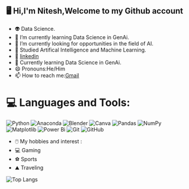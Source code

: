 ##  	:desktop_computer: Hi,I'm Nitesh,Welcome to my Github account

- 👽 Data Science.
- 🌱 I’m currently learning Data Science in GenAi.
- 🔭 I’m currently looking for opportunities in the field of AI.
- 📖 Studied Artifical Intelligence and Machine Learning.
- 🔗 [linkedin](https://www.linkedin.com/in/niteshkumarsahu01/)
- 💮 Currently learning Data Science in GenAi.
- 😄 Pronouns:He/Him
- 📫 How to reach me:[Gmail](niteshksahu053@gmail.com)

# 💻 Languages and Tools:
![Python](https://img.shields.io/badge/python-3670A0?style=for-the-badge&logo=python&logoColor=ffdd54) ![Anaconda](https://img.shields.io/badge/Anaconda-%2344A833.svg?style=for-the-badge&logo=anaconda&logoColor=white) ![Blender](https://img.shields.io/badge/blender-%23F5792A.svg?style=for-the-badge&logo=blender&logoColor=white) ![Canva](https://img.shields.io/badge/Canva-%2300C4CC.svg?style=for-the-badge&logo=Canva&logoColor=white) ![Pandas](https://img.shields.io/badge/pandas-%23150458.svg?style=for-the-badge&logo=pandas&logoColor=white) ![NumPy](https://img.shields.io/badge/numpy-%23013243.svg?style=for-the-badge&logo=numpy&logoColor=white) ![Matplotlib](https://img.shields.io/badge/Matplotlib-%23ffffff.svg?style=for-the-badge&logo=Matplotlib&logoColor=black) ![Power Bi](https://img.shields.io/badge/power_bi-F2C811?style=for-the-badge&logo=powerbi&logoColor=black) ![Git](https://img.shields.io/badge/git-%23F05033.svg?style=for-the-badge&logo=git&logoColor=white) ![GitHub](https://img.shields.io/badge/github-%23121011.svg?style=for-the-badge&logo=github&logoColor=white)

<!-- Proudly created with GPRM ( https://gprm.itsvg.in ) -->

- 🖱️ My hobbies and interest :
- 💻 Gaming
- ⚽ Sports
- ⛰️ Traveling


![Top Langs](https://github-readme-stats.vercel.app/api/top-langs/?username=Niteshhgit&langs_count=8)
